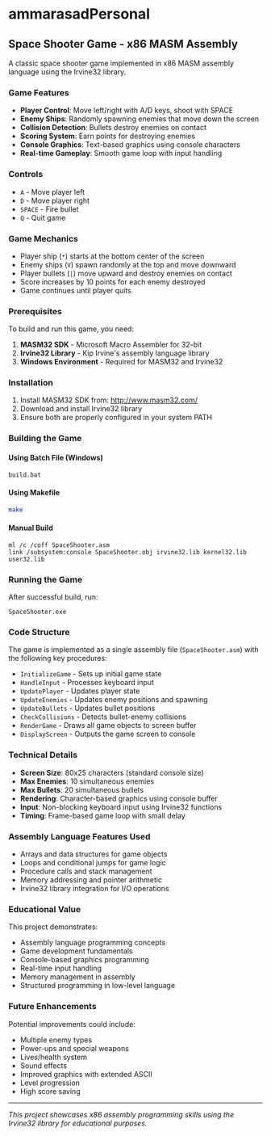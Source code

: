 # ammarasadPersonal

## Space Shooter Game - x86 MASM Assembly

A classic space shooter game implemented in x86 MASM assembly language using the Irvine32 library.

### Game Features

- **Player Control**: Move left/right with A/D keys, shoot with SPACE
- **Enemy Ships**: Randomly spawning enemies that move down the screen
- **Collision Detection**: Bullets destroy enemies on contact
- **Scoring System**: Earn points for destroying enemies
- **Console Graphics**: Text-based graphics using console characters
- **Real-time Gameplay**: Smooth game loop with input handling

### Controls

- `A` - Move player left
- `D` - Move player right  
- `SPACE` - Fire bullet
- `Q` - Quit game

### Game Mechanics

- Player ship (`*`) starts at the bottom center of the screen
- Enemy ships (`V`) spawn randomly at the top and move downward
- Player bullets (`|`) move upward and destroy enemies on contact
- Score increases by 10 points for each enemy destroyed
- Game continues until player quits

### Prerequisites

To build and run this game, you need:

1. **MASM32 SDK** - Microsoft Macro Assembler for 32-bit
2. **Irvine32 Library** - Kip Irvine's assembly language library
3. **Windows Environment** - Required for MASM32 and Irvine32

### Installation

1. Install MASM32 SDK from: http://www.masm32.com/
2. Download and install Irvine32 library
3. Ensure both are properly configured in your system PATH

### Building the Game

#### Using Batch File (Windows)
```batch
build.bat
```

#### Using Makefile
```bash
make
```

#### Manual Build
```batch
ml /c /coff SpaceShooter.asm
link /subsystem:console SpaceShooter.obj irvine32.lib kernel32.lib user32.lib
```

### Running the Game

After successful build, run:
```batch
SpaceShooter.exe
```

### Code Structure

The game is implemented as a single assembly file (`SpaceShooter.asm`) with the following key procedures:

- `InitializeGame` - Sets up initial game state
- `HandleInput` - Processes keyboard input
- `UpdatePlayer` - Updates player state
- `UpdateEnemies` - Updates enemy positions and spawning
- `UpdateBullets` - Updates bullet positions
- `CheckCollisions` - Detects bullet-enemy collisions
- `RenderGame` - Draws all game objects to screen buffer
- `DisplayScreen` - Outputs the game screen to console

### Technical Details

- **Screen Size**: 80x25 characters (standard console size)
- **Max Enemies**: 10 simultaneous enemies
- **Max Bullets**: 20 simultaneous bullets
- **Rendering**: Character-based graphics using console buffer
- **Input**: Non-blocking keyboard input using Irvine32 functions
- **Timing**: Frame-based game loop with small delay

### Assembly Language Features Used

- Arrays and data structures for game objects
- Loops and conditional jumps for game logic
- Procedure calls and stack management
- Memory addressing and pointer arithmetic
- Irvine32 library integration for I/O operations

### Educational Value

This project demonstrates:
- Assembly language programming concepts
- Game development fundamentals
- Console-based graphics programming
- Real-time input handling
- Memory management in assembly
- Structured programming in low-level language

### Future Enhancements

Potential improvements could include:
- Multiple enemy types
- Power-ups and special weapons
- Lives/health system
- Sound effects
- Improved graphics with extended ASCII
- Level progression
- High score saving

---

*This project showcases x86 assembly programming skills using the Irvine32 library for educational purposes.*
